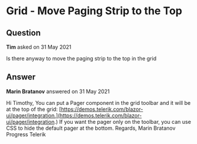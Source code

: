 # Grid - Move Paging Strip to the Top

## Question

**Tim** asked on 31 May 2021

Is there anyway to move the paging strip to the top in the grid

## Answer

**Marin Bratanov** answered on 31 May 2021

Hi Timothy, You can put a Pager component in the grid toolbar and it will be at the top of the grid: [https://demos.telerik.com/blazor-ui/pager/integration.](https://demos.telerik.com/blazor-ui/pager/integration.) If you want the pager only on the toolbar, you can use CSS to hide the default pager at the bottom. Regards, Marin Bratanov Progress Telerik
